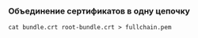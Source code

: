 ### Объединение сертификатов в одну цепочку

```shell
cat bundle.crt root-bundle.crt > fullchain.pem
```
